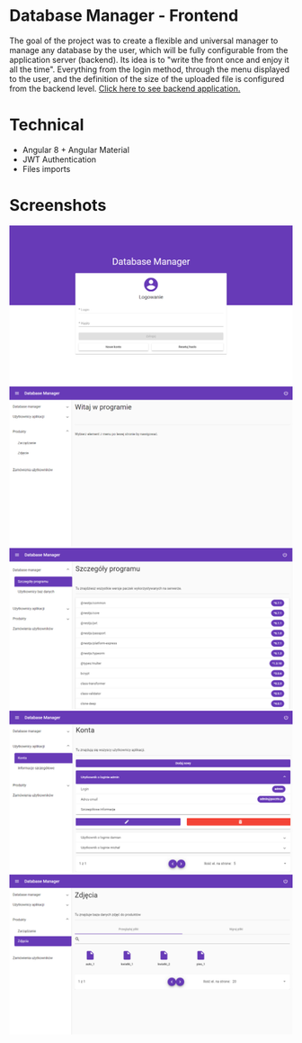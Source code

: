 # Database Manager - Frontend
The goal of the project was to create a flexible and universal manager to manage any database by the user, which will be fully configurable from the application server (backend). Its idea is to "write the front once and enjoy it all the time". Everything from the login method, through the menu displayed to the user, and the definition of the size of the uploaded file is configured from the backend level. [Click here to see backend application.](https://github.com/Kosiarznerek/nestjs-database-manager)

# Technical
- Angular 8 + Angular Material
- JWT Authentication
- Files imports

# Screenshots
![Screenshot_0](https://raw.githubusercontent.com/Kosiarznerek/angular-database-manager/master/screenshots/0.png)
![Screenshot_1](https://raw.githubusercontent.com/Kosiarznerek/angular-database-manager/master/screenshots/1.png)
![Screenshot_2](https://raw.githubusercontent.com/Kosiarznerek/angular-database-manager/master/screenshots/2.png)
![Screenshot_3](https://raw.githubusercontent.com/Kosiarznerek/angular-database-manager/master/screenshots/3.png)
![Screenshot_4](https://raw.githubusercontent.com/Kosiarznerek/angular-database-manager/master/screenshots/4.png)
